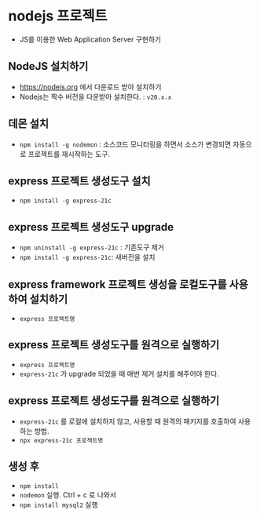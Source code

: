 # nodejs 프로젝트
- JS를 이용한 Web Application Server 구현하기

## NodeJS 설치하기
- https://nodejs.org 에서 다운로드 받아 설치하기
- Nodejs는 짝수 버전을 다운받아 설치한다. : `v20.x.x` 

## 데몬 설치
- `npm install -g nodemon` : 소스코드 모니터링을 하면서 소스가 변경되면 자동으로 프로젝트를 재시작하는 도구. 

## express 프로젝트 생성도구 설치
- `npm install -g express-21c`

## express 프로젝트 생성도구 upgrade
- `npm uninstall -g express-21c` : 기존도구 제거
- `npm install -g express-21c`: 새버전을 설치

## express framework 프로젝트 생성을 로컬도구를 사용하여 설치하기
- `express 프로젝트명` 

## express 프로젝트 생성도구를 원격으로 실행하기
- `express 프로젝트명`
- `express-21c` 가 upgrade 되었을 때 매번 제거 설치를 해주어야 한다.

## express 프로젝트 생성도구를 원격으로 실행하기
- `express-21c` 를 로컬에 설치하지 않고, 사용할 때 원격의 패키지를 호출하여 사용하는 방법.
- `npx express-21c 프로젝트명`

## 생성 후 
- `npm install`
- `nodemon` 실행. Ctrl + c 로 나와서
- `npm install mysql2` 실행